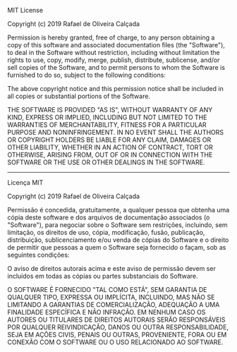 MIT License

Copyright (c) 2019 Rafael de Oliveira Calçada

Permission is hereby granted, free of charge, to any person obtaining a copy
of this software and associated documentation files (the "Software"), to deal
in the Software without restriction, including without limitation the rights
to use, copy, modify, merge, publish, distribute, sublicense, and/or sell
copies of the Software, and to permit persons to whom the Software is
furnished to do so, subject to the following conditions:

The above copyright notice and this permission notice shall be included in all
copies or substantial portions of the Software.

THE SOFTWARE IS PROVIDED "AS IS", WITHOUT WARRANTY OF ANY KIND, EXPRESS OR
IMPLIED, INCLUDING BUT NOT LIMITED TO THE WARRANTIES OF MERCHANTABILITY,
FITNESS FOR A PARTICULAR PURPOSE AND NONINFRINGEMENT. IN NO EVENT SHALL THE
AUTHORS OR COPYRIGHT HOLDERS BE LIABLE FOR ANY CLAIM, DAMAGES OR OTHER
LIABILITY, WHETHER IN AN ACTION OF CONTRACT, TORT OR OTHERWISE, ARISING FROM,
OUT OF OR IN CONNECTION WITH THE SOFTWARE OR THE USE OR OTHER DEALINGS IN THE
SOFTWARE.

-----------------------------------------------------------------------------

Licença MIT

Copyright (c) 2019 Rafael de Oliveira Calçada

Permissão é concedida, gratuitamente, a qualquer pessoa que obtenha uma
cópia deste software e dos arquivos de documentação associados
(o "Software"), para negociar sobre o Software sem restrições, incluindo,
sem limitação, os direitos de uso, cópia, modificação, fusão, publicação, 
distribuição, sublicenciamento e/ou venda de cópias do Software e o direito
de permitir que pessoas a quem o Software seja fornecido o façam, sob as
seguintes condições:

O aviso de direitos autorais acima e este aviso de permissão devem ser
incluídos em todas as cópias ou partes substanciais do Software.

O SOFTWARE É FORNECIDO "TAL COMO ESTÁ", SEM GARANTIA DE QUALQUER TIPO,
EXPRESSA OU IMPLÍCITA, INCLUINDO, MAS NÃO SE LIMITANDO A GARANTIAS DE
COMERCIALIZAÇÃO, ADEQUAÇÃO A UMA FINALIDADE ESPECÍFICA E NÃO INFRAÇÃO.
EM NENHUM CASO OS AUTORES OU TITULARES DE DIREITOS AUTORAIS SERÃO
RESPONSÁVEIS POR QUALQUER REIVINDICAÇÃO, DANOS OU OUTRA RESPONSABILIDADE,
SEJA EM AÇÕES CIVIS, PENAIS OU OUTRAS, PROVENIENTE, FORA OU EM CONEXÃO
COM O SOFTWARE OU O USO RELACIONADO AO SOFTWARE.
